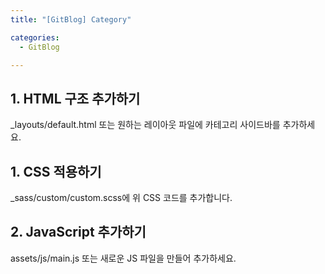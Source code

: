```yaml
---
title: "[GitBlog] Category"

categories:
  - GitBlog

---
```





## 1. HTML 구조 추가하기
_layouts/default.html 또는 원하는 레이아웃 파일에 카테고리 사이드바를 추가하세요.



## 1. CSS 적용하기
_sass/custom/custom.scss에 위 CSS 코드를 추가합니다.

## 2. JavaScript 추가하기
assets/js/main.js 또는 새로운 JS 파일을 만들어 추가하세요.